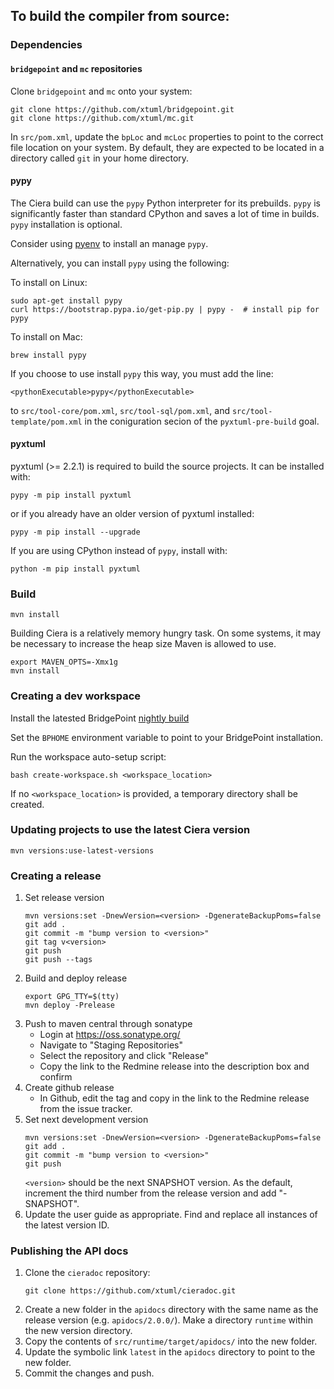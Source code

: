## To build the compiler from source:

### Dependencies

#### `bridgepoint` and `mc` repositories

Clone `bridgepoint` and `mc` onto your system:

```
git clone https://github.com/xtuml/bridgepoint.git
git clone https://github.com/xtuml/mc.git
```

In `src/pom.xml`, update the `bpLoc` and `mcLoc` properties to point to the
correct file location on your system.  By default, they are expected to be
located in a directory called `git` in your home directory.

#### pypy

The Ciera build can use the `pypy` Python interpreter for its prebuilds. `pypy`
is significantly faster than standard CPython and saves a lot of time in
builds. `pypy` installation is optional.

Consider using [pyenv](https://github.com/pyenv/pyenv) to install an manage
`pypy`.

Alternatively, you can install `pypy` using the following:

To install on Linux:
```
sudo apt-get install pypy
curl https://bootstrap.pypa.io/get-pip.py | pypy -  # install pip for pypy
```

To install on Mac:
```
brew install pypy
```

If you choose to use install `pypy` this way, you must add the line:
```
<pythonExecutable>pypy</pythonExecutable>
```

to `src/tool-core/pom.xml`, `src/tool-sql/pom.xml`, and
`src/tool-template/pom.xml` in the coniguration secion of the
`pyxtuml-pre-build` goal.

#### pyxtuml

pyxtuml (>= 2.2.1) is required to build the source projects. It can be installed with:

```
pypy -m pip install pyxtuml
```

or if you already have an older version of pyxtuml installed:

```
pypy -m pip install --upgrade
```

If you are using CPython instead of `pypy`, install with:

```
python -m pip install pyxtuml
```

### Build

```
mvn install
```

Building Ciera is a relatively memory hungry task. On some systems, it may be necessary to increase
the heap size Maven is allowed to use.
```
export MAVEN_OPTS=-Xmx1g
mvn install
```

### Creating a dev workspace

Install the latested BridgePoint [nightly
build](https://s3.amazonaws.com/xtuml-releases/nightly-build/buildfiles.html)

Set the `BPHOME` environment variable to point to your BridgePoint
installation.

Run the workspace auto-setup script:
```
bash create-workspace.sh <workspace_location>
```

If no `<workspace_location>` is provided, a temporary directory shall be created.

### Updating projects to use the latest Ciera version

```
mvn versions:use-latest-versions
```

### Creating a release

1. Set release version
   ```
   mvn versions:set -DnewVersion=<version> -DgenerateBackupPoms=false
   git add .
   git commit -m "bump version to <version>"
   git tag v<version>
   git push
   git push --tags
   ```
2. Build and deploy release
   ```
   export GPG_TTY=$(tty)
   mvn deploy -Prelease
   ```
3. Push to maven central through sonatype
   - Login at https://oss.sonatype.org/
   - Navigate to "Staging Repositories"
   - Select the repository and click "Release"
   - Copy the link to the Redmine release into the description box and confirm
4. Create github release
   - In Github, edit the tag and copy in the link to the Redmine release from
     the issue tracker.
5. Set next development version
   ```
   mvn versions:set -DnewVersion=<version> -DgenerateBackupPoms=false
   git add .
   git commit -m "bump version to <version>"
   git push
   ```
   `<version>` should be the next SNAPSHOT version. As the default, increment
   the third number from the release version and add "-SNAPSHOT".
6. Update the user guide as appropriate. Find and replace all instances of the
   latest version ID.

### Publishing the API docs

1. Clone the `cieradoc` repository:
   ```
   git clone https://github.com/xtuml/cieradoc.git
   ```
2. Create a new folder in the `apidocs` directory with the same name as the
   release version (e.g. `apidocs/2.0.0/`). Make a directory `runtime` within
   the new version directory.
3. Copy the contents of `src/runtime/target/apidocs/` into the new folder.
4. Update the symbolic link `latest` in the `apidocs` directory to point to the
   new folder.
5. Commit the changes and push.
